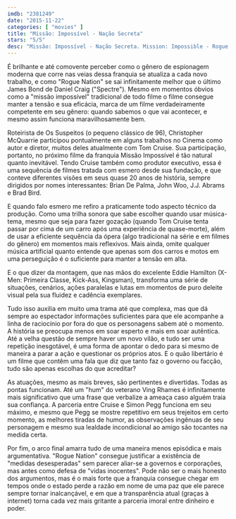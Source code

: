 ```yaml
---
imdb: "2381249"
date: "2015-11-22"
categories: [ "movies" ]
title: "Missão: Impossível - Nação Secreta"
stars: "5/5"
desc: "Missão: Impossível - Nação Secreta. Mission: Impossible - Rogue Nation (USA, 2015). Dirigido por Christopher McQuarrie. Escrito por Christopher McQuarrie, Christopher McQuarrie, Drew Pearce, Bruce Geller. Com Tom Cruise, Jeremy Renner, Simon Pegg, Rebecca Ferguson, Ving Rhames, Sean Harris, Simon McBurney, Jingchu Zhang, Tom Hollander."
---
```

É brilhante e até comovente perceber como o gênero de espionagem moderna que corre nas veias dessa franquia se atualiza a cada novo trabalho, e como "Rogue Nation" se sai infinitamente melhor que o último James Bond de Daniel Craig ("Spectre"). Mesmo em momentos óbvios como a "missão impossível" tradicional de todo filme o filme consegue manter a tensão e sua eficácia, marca de um filme verdadeiramente competente em seu gênero: quando sabemos o que vai acontecer, e mesmo assim funciona maravilhosamente bem.

Roteirista de Os Suspeitos (o pequeno clássico de 96), Christopher McQuarrie participou pontualmente em alguns trabalhos no Cinema como autor e diretor, muitos deles atualmente com Tom Cruise. Sua participação, portanto, no próximo filme da franquia Missão Impossível é tão natural quanto inevitável. Tendo Cruise também como produtor executivo, essa é uma sequência de filmes tratada com esmero desde sua fundação, e que conteve diferentes visões em seus quase 20 anos de história, sempre dirigidos por nomes interessantes: Brian De Palma, John Woo, J.J. Abrams e Brad Bird.

E quando falo esmero me refiro a praticamente todo aspecto técnico da produção. Como uma trilha sonora que sabe escolher quando usar música-tema, mesmo que seja para fazer gozação (quando Tom Cruise tenta passar por cima de um carro após uma experiência de quase-morte), além de usar a eficiente sequência da ópera (algo tradicional na série e em filmes do gênero) em momentos mais reflexivos. Mais ainda, omite qualquer música artificial quanto entende que apenas som dos carros e motos em uma perseguição é o suficiente para manter a tensão em alta.

E o que dizer da montagem, que nas mãos do excelente Eddie Hamilton (X-Men: Primeira Classe, Kick-Ass, Kingsman), transforma uma série de situações, cenários, ações paralelas e lutas em momentos de puro deleite visual pela sua fluidez e cadência exemplares.

Tudo isso auxilia em muito uma trama até que complexa, mas que dá sempre ao espectador informações suficientes para que ele acompanhe a linha de raciocínio por fora do que os personagens sabem até o momento. A história se preocupa menos em soar esperto e mais em soar autêntica. Até a velha questão de sempre haver um novo vilão, e tudo ser uma repetição inesgotável, é uma forma de apontar o dedo para si mesmo de maneira a parar a ação e questionar os próprios atos. E o quão libertário é um filme que contêm uma fala que diz que tanto faz o governo ou facção, tudo são apenas escolhas do que acreditar?

As atuações, mesmo as mais breves, são pertinentes e divertidas. Todas as pontas funcionam. Até um "hum" do veterano Ving Rhames é infinitamente mais significativo que uma frase que verbalize a ameaça caso alguém traia sua confiança. A parceria entre Cruise e Simon Pegg funciona em seu máximo, e mesmo que Pegg se mostre repetitivo em seus trejeitos em certo momento, as melhores tiradas de humor, as observações ingênuas de seu personagem e mesmo sua lealdade incondicional ao amigo são tocantes na medida certa.

Por fim, o arco final amarra tudo de uma maneira menos episódica e mais argumentativa. "Rogue Nation" consegue justificar a existência de "medidas desesperadas" sem parecer aliar-se a governos e corporações, mas antes como defesa de "vidas inocentes". Pode não ser o mais honesto dos argumentos, mas é o mais forte que a franquia consegue chegar em tempos onde o estado perde a razão em nome de uma paz que ele parece sempre tornar inalcançável, e em que a transparência atual (graças à internet) torna cada vez mais gritante a parceria imoral entre dinheiro e poder.
